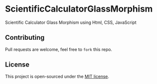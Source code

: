 # ScientificCalculatorGlassMorphism
Scientific Calculator Glass Morphism using Html, CSS, JavaScript

## Contributing
Pull requests are welcome, feel free to ```fork``` this repo.

## License
This project is open-sourced under the [MIT license]().
